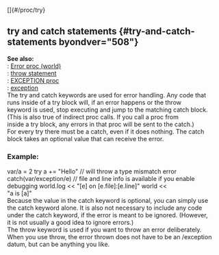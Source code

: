 []{#/proc/try}    
## try and catch statements {#try-and-catch-statements byondver="508"}    
**See also:**    
:   [Error proc (world)](/ref/world/proc/Error)    
:   [throw statement](/ref/proc/throw)    
:   [EXCEPTION proc](/ref/proc/EXCEPTION)    
:   [exception](/ref/exception)    
The try and catch keywords are used for error handling. Any code that    
runs inside of a try block will, if an error happens or the throw    
keyword is used, stop executing and jump to the matching catch block.    
(This is also true of indirect proc calls. If you call a proc from    
inside a try block, any errors in that proc will be sent to the catch.)    
For every try there must be a catch, even if it does nothing. The catch    
block takes an optional value that can receive the error.    
### Example:    
var/a = 2 try a += \"Hello\" // will throw a type mismatch error    
catch(var/exception/e) // file and line info is available if you enable    
debugging world.log \<\< \"\[e\] on \[e.file\]:\[e.line\]\" world \<\<    
\"a is \[a\]\"    
Because the value in the catch keyword is optional, you can simply use    
the catch keyword alone. It is also not necessary to include any code    
under the catch keyword, if the error is meant to be ignored. (However,    
it is not usually a good idea to ignore errors.)    
The throw keyword is used if you want to throw an error deliberately.    
When you use throw, the error thrown does not have to be an /exception    
datum, but can be anything you like.  